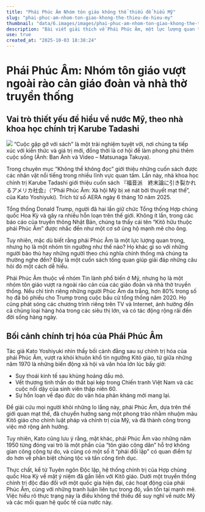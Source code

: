 ```yaml
---
title: "Phái Phúc Âm Nhóm tôn giáo không thể thiếu để hiểu Mỹ"
slug: "phai-phuc-am-nhom-ton-giao-khong-the-thieu-de-hieu-my"
thumbnail: "data/6.images/images/phai-phuc-am-nhom-ton-giao-khong-the-thieu-de-hieu-my.webp"
description: "Bài viết giải thích về Phái Phúc Âm, một lực lượng quan trọng trong chính trị Mỹ, bối cảnh lịch sử và ảnh hưởng của họ đến xã hội, đặc biệt là vai trò trong việc ủng hộ cựu Tổng thống Donald Trump"
use: true
created_at: "2025-10-03 18:38:24"
---
```


# Phái Phúc Âm: Nhóm tôn giáo vượt ngoài rào cản giáo đoàn và nhà thờ truyền thống

## Vai trò thiết yếu để hiểu về nước Mỹ, theo nhà khoa học chính trị Karube Tadashi

![](/images/20251003-00266317-sasahi-000-1-view.webp)
“Cuộc gặp gỡ với sách” là một trải nghiệm tuyệt vời, nơi chúng ta tiếp xúc với kiến thức và giá trị mới, đồng thời là cơ hội để làm phong phú thêm cuộc sống (Ảnh: Ban Ảnh và Video – Matsunaga Takuya).

Trong chuyên mục “Không thể không đọc” giới thiệu những cuốn sách được các nhân vật nổi tiếng trong nhiều lĩnh vực quan tâm. Lần này, nhà khoa học chính trị Karube Tadashi giới thiệu cuốn sách 『福音派　終末論に引き裂かれるアメリカ社会』（“Phái Phúc Âm: Xã hội Mỹ bị xé nát bởi thuyết mạt thế”, của Kato Yoshiyuki). Trích từ số AERA ngày 6 tháng 10 năm 2025.

Tổng thống Donald Trump, người đã hai lần giữ chức Tổng thống Hợp chủng quốc Hoa Kỳ và gây ra nhiều hỗn loạn trên thế giới. Không ít lần, trong các báo cáo của truyền thông Nhật Bản, chúng ta thấy cái tên “Kitô hữu thuộc phái Phúc Âm” được nhắc đến như một cơ sở ủng hộ mạnh mẽ cho ông.

Tuy nhiên, mặc dù biết rằng phái Phúc Âm là một lực lượng quan trọng, nhưng họ là một nhóm tín ngưỡng như thế nào? Họ khác gì so với những người bảo thủ hay những người theo chủ nghĩa chính thống mà chúng ta thường nghe đến? Đây là một cuốn sách tổng quan giúp giải đáp những câu hỏi đó một cách dễ hiểu.

Phái Phúc Âm thuộc về nhóm Tin lành phổ biến ở Mỹ, nhưng họ là một nhóm tôn giáo vượt ra ngoài rào cản của các giáo đoàn và nhà thờ truyền thống. Nếu chỉ tính riêng những người Phúc Âm da trắng, hơn 80% trong số họ đã bỏ phiếu cho Trump trong cuộc bầu cử tổng thống năm 2020. Họ cũng phát sóng các chương trình riêng trên TV và Internet, ảnh hưởng đến cả chủng loại hàng hóa trong các siêu thị lớn, và có tác động rộng rãi đến đời sống hàng ngày.

## Bối cảnh chính trị hóa của Phái Phúc Âm

Tác giả Kato Yoshiyuki nhìn thấy bối cảnh đằng sau sự chính trị hóa của phái Phúc Âm, vượt ra khỏi khuôn khổ tín ngưỡng Kitô giáo, từ giữa những năm 1970 là những biến động xã hội và văn hóa lớn lúc bấy giờ:
*   Suy thoái kinh tế sau khủng hoảng dầu mỏ.
*   Vết thương tinh thần do thất bại kép trong Chiến tranh Việt Nam và các cuộc nổi dậy của sinh viên thập niên 60.
*   Sự hỗn loạn về đạo đức do văn hóa phản kháng mới mang lại.

Để giải cứu mọi người khỏi những lo lắng này, phái Phúc Âm, dựa trên thế giới quan mạt thế, đã chuyển hướng sang một phong trào nhằm nhuộm màu Kitô giáo cho chính luật pháp và chính trị của Mỹ, và đã thành công trong việc mở rộng ảnh hưởng.

Tuy nhiên, Kato cũng lưu ý rằng, mặt khác, phái Phúc Âm vào những năm 1950 từng đóng vai trò là một phần của “tôn giáo công dân” hỗ trợ không gian công cộng tự do, và cũng có một số ít “phái đối lập” có quan điểm tự do hơn về phân biệt chủng tộc và tấn công tình dục.

Thực chất, kể từ Tuyên ngôn Độc lập, hệ thống chính trị của Hợp chủng quốc Hoa Kỳ về mặt ý niệm đã gắn liền với Kitô giáo. Dưới một truyền thống chính trị độc đáo đối với một quốc gia hiện đại, các hoạt động của phái Phúc Âm, cùng với những tranh luận liên tục trong đó, vẫn tồn tại mạnh mẽ. Việc hiểu rõ thực trạng này là điều không thể thiếu để suy nghĩ về nước Mỹ và các mối quan hệ quốc tế của nước này.